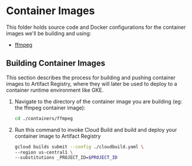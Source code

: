 # Container Images

This folder holds source code and Docker configurations for the container images we'll be building and using:
- [ffmpeg](./ffmpeg/README.md)

## Building Container Images

This section describes the process for building and pushing container images to Artifact Registry, where they will later be used to deploy to a container runtime environment like GKE.

1. Navigate to the directory of the container image you are building (eg: the ffmpeg container image):

    ```bash
    cd ./containers/ffmpeg
    ```

2. Run this command to invoke Cloud Build and build and deploy your container image to Artifact Registry

    ```bash
    gcloud builds submit --config ./cloudbuild.yaml \
    --region us-central1 \
    --substitutions _PROJECT_ID=$PROJECT_ID
    ```
